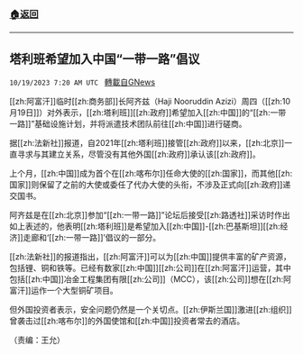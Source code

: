###  [:house:返回](README.md)
---


## 塔利班希望加入中国“一带一路”倡议
`10/19/2023 7:20 AM UTC ` [轉載自GNews](https://gnews.org/articles/1855648)

[[zh:阿富汗]]临时[[zh:商务部]]长阿齐兹（Haji Nooruddin Azizi）周四（[[zh:10月19日]]）对外表示，[[zh:塔利班]][[zh:政府]]希望加入[[zh:中国]]的“[[zh:一带一路]]”基础设施计划，并将派遣技术团队前往[[zh:中国]]进行磋商。

据[[zh:法新社]]报道，自2021年[[zh:塔利班]]接管[[zh:政府]]以来，[[zh:北京]]一直寻求与其建立关系，尽管没有其他外国[[zh:政府]]承认该[[zh:政府]]。

上个月，[[zh:中国]]成为首个在[[zh:喀布尔]]任命大使的[[zh:国家]]，而其他[[zh:国家]]则保留了之前的大使或委任了代办大使的头衔，不涉及正式向[[zh:政府]]递交国书。

阿齐兹是在[[zh:北京]]参加“[[zh:一带一路]]”论坛后接受[[zh:路透社]]采访时作出如上表述的，他表明[[zh:塔利班]]是希望加入[[zh:中国]]-[[zh:巴基斯坦]][[zh:经济]]走廊和‘[[zh:一带一路]]’倡议的一部分。

[[zh:法新社]]的报道指出，[[zh:阿富汗]]可以为[[zh:中国]]提供丰富的矿产资源，包括锂、铜和铁等。已经有数家[[zh:中国]][[zh:公司]]在[[zh:阿富汗]]运营，其中包括[[zh:中国]]冶金工程集团有限[[zh:公司]]（MCC），该[[zh:公司]]想在[[zh:阿富汗]]运作一个大型铜矿项目。

但外国投资者表示，安全问题仍然是一个关切点。[[zh:伊斯兰国]]激进[[zh:组织]]曾袭击过[[zh:喀布尔]]的外国使馆和[[zh:中国]]投资者常去的酒店。

（责编：王允）
